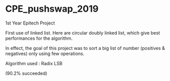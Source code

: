 # CPE_pushswap_2019
1st Year Epitech Project


First use of linked list. Here are circular doubly linked list, which give best performances for the algorithm.

In effect, the goal of this project was to sort a big list of number (positives & negatives) only using few operations.

Algorithm used : Radix LSB

(90.2% succeeded)
